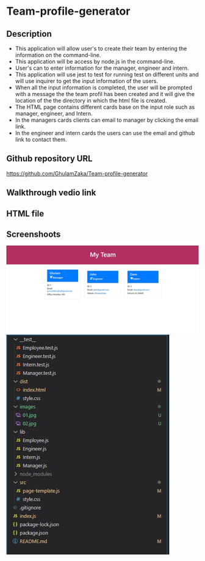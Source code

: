 # Team-profile-generator

## Description

- This application will allow user's to create their team by entering the information on the command-line.
- This application will be access by node.js in the command-line.
- User's can to enter information for the manager, engineer and intern.
- This application will use jest to test for running test on different units and will use inquirer to get the input information of the users.
- When all the input information is completed, the user will be prompted with a message the the team profil has been created and it will give the location of the the directory in which the html file is created.
- The HTML page contains different cards base on the input role such as manager, engineer, and Intern.
- In the managers cards clients can email to manager by clicking the email link.
- In the engineer and intern cards the users can use the email and github link to contact them.

## Github repository URL

https://github.com/GhulamZaka/Team-profile-generator

## Walkthrough vedio link

## HTML file

## Screenshoots

<img src = "./images/01.jpg">
<img src = "./images/02.jpg">

